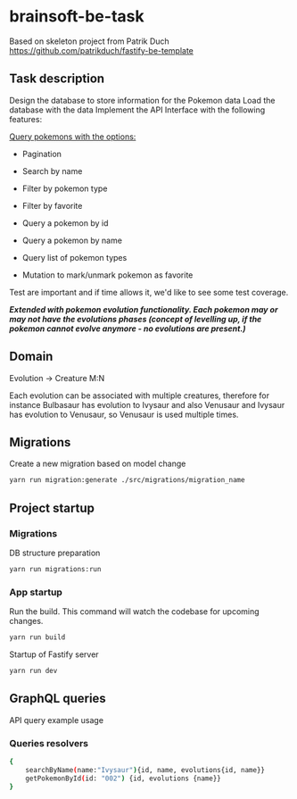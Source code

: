 # brainsoft-be-task

Based on skeleton project from Patrik Duch
https://github.com/patrikduch/fastify-be-template

## Task description

Design the database to store information for the Pokemon data
Load the database with the data
Implement the API Interface with the following features:

<u>Query pokemons with the options:</u>

- Pagination
- Search by name
- Filter by pokemon type
- Filter by favorite

- Query a pokemon by id
- Query a pokemon by name
- Query list of pokemon types
- Mutation to mark/unmark pokemon as favorite

<p>Test are important and if time allows it, we'd like to see some test coverage.</p>

<strong><i>Extended with pokemon evolution functionality. Each pokemon may or may not have the evolutions phases (concept of levelling up, if the pokemon cannot evolve anymore - no evolutions are present.)</i></strong>

## Domain

Evolution -> Creature M:N

Each evolution can be associated with multiple creatures, therefore for instance Bulbasaur has evolution to Ivysaur and also Venusaur and Ivysaur has evolution to Venusaur, so Venusaur is used multiple times.

## Migrations

Create a new migration based on model change

```bash
yarn run migration:generate ./src/migrations/migration_name
```

## Project startup

### Migrations

DB structure preparation

```bash
yarn run migrations:run
```

### App startup

Run the build. This command will watch the codebase for upcoming changes.

```bash
yarn run build
```

Startup of Fastify server

```bash
yarn run dev
```

## GraphQL queries

API query example usage

### Queries resolvers

```bash
{
    searchByName(name:"Ivysaur"){id, name, evolutions{id, name}}
    getPokemonById(id: "002") {id, evolutions {name}}
}
```
